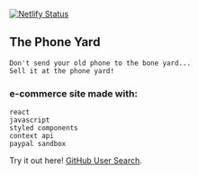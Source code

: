 [![Netlify Status](https://api.netlify.com/api/v1/badges/4cd35a1a-6b66-4781-9e8f-b58b2513431a/deploy-status)](https://app.netlify.com/sites/phoneyard/deploys)

## The Phone Yard
    Don't send your old phone to the bone yard...
    Sell it at the phone yard!

### e-commerce site made with:
    react
    javascript
    styled components
    context api
    paypal sandbox


Try it out here! [GitHub User Search](https://phoneyard.netlify.app/).